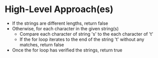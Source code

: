 # High-Level Approach(es)
- If the strings are different lengths, return false
- Otherwise, for each character in the given string(s)
  - Compare each character of string 's' to the each character of 't'
  - If the for loop iterates to the end of the string 't' without any matches, return false
- Once the for loop has verified the strings, return true
